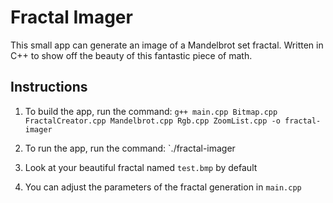 # Fractal Imager

This small app can generate an image of a Mandelbrot set fractal. Written in C++ to show off the beauty of this fantastic piece of math.

## Instructions

1. To build the app, run the command: `g++ main.cpp Bitmap.cpp FractalCreator.cpp Mandelbrot.cpp Rgb.cpp ZoomList.cpp -o fractal-imager`

2. To run the app, run the command: `./fractal-imager

3. Look at your beautiful fractal named `test.bmp` by default

4. You can adjust the parameters of the fractal generation in `main.cpp`
